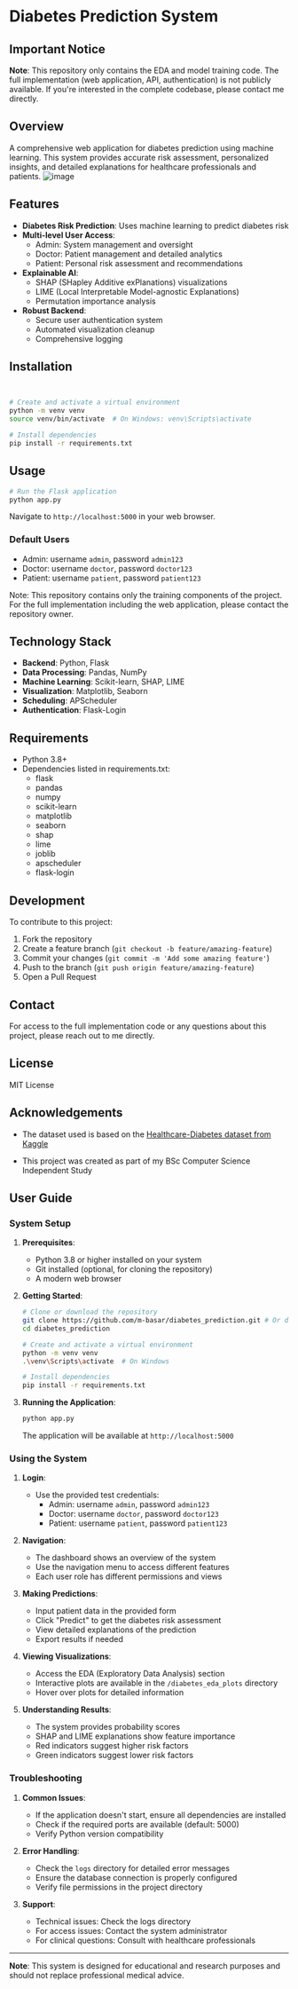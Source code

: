 # Diabetes Prediction System

## Important Notice
**Note**: This repository only contains the EDA and model training code. The full implementation (web application, API, authentication) is not publicly available. If you're interested in the complete codebase, please contact me directly.

## Overview
A comprehensive web application for diabetes prediction using machine learning. This system provides accurate risk assessment, personalized insights, and detailed explanations for healthcare professionals and patients.
![image](https://github.com/user-attachments/assets/5557d76b-8093-44e4-b61d-bb3c034357c7)


## Features
- **Diabetes Risk Prediction**: Uses machine learning to predict diabetes risk
- **Multi-level User Access**:
  - Admin: System management and oversight
  - Doctor: Patient management and detailed analytics
  - Patient: Personal risk assessment and recommendations
- **Explainable AI**:
  - SHAP (SHapley Additive exPlanations) visualizations
  - LIME (Local Interpretable Model-agnostic Explanations)
  - Permutation importance analysis
- **Robust Backend**:
  - Secure user authentication system
  - Automated visualization cleanup
  - Comprehensive logging

## Installation

```bash


# Create and activate a virtual environment
python -m venv venv
source venv/bin/activate  # On Windows: venv\Scripts\activate

# Install dependencies
pip install -r requirements.txt
```

## Usage

```bash
# Run the Flask application
python app.py
```

Navigate to `http://localhost:5000` in your web browser.

### Default Users
- Admin: username `admin`, password `admin123`
- Doctor: username `doctor`, password `doctor123`
- Patient: username `patient`, password `patient123`

Note: This repository contains only the training components of the project. For the full implementation including the web application, please contact the repository owner.

## Technology Stack
- **Backend**: Python, Flask
- **Data Processing**: Pandas, NumPy
- **Machine Learning**: Scikit-learn, SHAP, LIME
- **Visualization**: Matplotlib, Seaborn
- **Scheduling**: APScheduler
- **Authentication**: Flask-Login

## Requirements
- Python 3.8+
- Dependencies listed in requirements.txt:
  - flask
  - pandas
  - numpy
  - scikit-learn
  - matplotlib
  - seaborn
  - shap
  - lime
  - joblib
  - apscheduler
  - flask-login

## Development
To contribute to this project:
1. Fork the repository
2. Create a feature branch (`git checkout -b feature/amazing-feature`)
3. Commit your changes (`git commit -m 'Add some amazing feature'`)
4. Push to the branch (`git push origin feature/amazing-feature`)
5. Open a Pull Request

## Contact
For access to the full implementation code or any questions about this project, please reach out to me directly.

## License
MIT License

## Acknowledgements
- The dataset used is based on the [Healthcare-Diabetes dataset from Kaggle](https://www.kaggle.com/datasets/nanditapore/healthcare-diabetes)

- This project was created as part of my BSc Computer Science Independent Study

## User Guide

### System Setup
1. **Prerequisites**:
   - Python 3.8 or higher installed on your system
   - Git installed (optional, for cloning the repository)
   - A modern web browser

2. **Getting Started**:
   ```bash
   # Clone or download the repository
   git clone https://github.com/m-basar/diabetes_prediction.git # Or download and extract the ZIP file
   cd diabetes_prediction

   # Create and activate a virtual environment
   python -m venv venv
   .\venv\Scripts\activate  # On Windows
   
   # Install dependencies
   pip install -r requirements.txt
   ```

3. **Running the Application**:
   ```bash
   python app.py
   ```
   The application will be available at `http://localhost:5000`

### Using the System

1. **Login**:
   - Use the provided test credentials:
     - Admin: username `admin`, password `admin123`
     - Doctor: username `doctor`, password `doctor123`
     - Patient: username `patient`, password `patient123`

2. **Navigation**:
   - The dashboard shows an overview of the system
   - Use the navigation menu to access different features
   - Each user role has different permissions and views

3. **Making Predictions**:
   - Input patient data in the provided form
   - Click "Predict" to get the diabetes risk assessment
   - View detailed explanations of the prediction
   - Export results if needed

4. **Viewing Visualizations**:
   - Access the EDA (Exploratory Data Analysis) section
   - Interactive plots are available in the `/diabetes_eda_plots` directory
   - Hover over plots for detailed information

5. **Understanding Results**:
   - The system provides probability scores
   - SHAP and LIME explanations show feature importance
   - Red indicators suggest higher risk factors
   - Green indicators suggest lower risk factors

### Troubleshooting

1. **Common Issues**:
   - If the application doesn't start, ensure all dependencies are installed
   - Check if the required ports are available (default: 5000)
   - Verify Python version compatibility

2. **Error Handling**:
   - Check the `logs` directory for detailed error messages
   - Ensure the database connection is properly configured
   - Verify file permissions in the project directory

3. **Support**:
   - Technical issues: Check the logs directory
   - For access issues: Contact the system administrator
   - For clinical questions: Consult with healthcare professionals

---

**Note**: This system is designed for educational and research purposes and should not replace professional medical advice.
